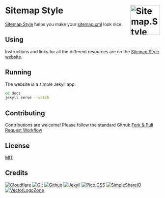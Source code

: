 
# Sitemap Style [<img alt="Sitemap.Style Logo" src="https://www.sitemap.style/favicon.svg" height="96" align="right" />](https://www.sitemap.style/)

[Sitemap Style](https://www.sitemap.style/) helps you make your [sitemap.xml](https://en.wikipedia.org/wiki/Sitemaps) look nice.

## Using

Instructions and links for all the different resources are on the [Sitemap Style website](https://www.sitemap.style/).

## Running

The website is a simple Jekyll app:
```bash
cd docs
jekyll serve --watch
```

## Contributing

Contributions are welcome!  Please follow the standard Github [Fork & Pull Request Workflow](https://gist.github.com/Chaser324/ce0505fbed06b947d962)

## License

[MIT](LICENSE.txt)

## Credits

[![Cloudflare](https://www.vectorlogo.zone/logos/cloudflare/cloudflare-ar21.svg)](https://www.cloudflare.com/ "Hosting")
[![Git](https://www.vectorlogo.zone/logos/git-scm/git-scm-ar21.svg)](https://git-scm.com/ "Version control")
[![Github](https://www.vectorlogo.zone/logos/github/github-ar21.svg)](https://github.com/ "Code hosting")
[![Jekyll](https://www.vectorlogo.zone/logos/jekyllrb/jekyllrb-ar21.svg)](https://www.jekyllrb.com/ "Static website builder")
[![Pico CSS](https://www.vectorlogo.zone/logos/picocss/picocss-ar21.svg)](https://picocss.com/ "CSS")
[![SimpleShareIO](https://www.vectorlogo.zone/logos/simpleshareio/simpleshareio-ar21.svg)](https://simpleshare.io/ "Share links")
[![VectorLogoZone](https://www.vectorlogo.zone/logos/vectorlogozone/vectorlogozone-ar21.svg)](https://www.vectorlogo.zone/ "Icons")

